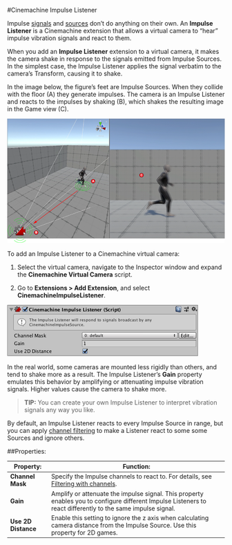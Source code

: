 #Cinemachine Impulse Listener

Impulse [signals](CinemachineImpulseRawSignal.md) and [sources](CinemachineImpulseSourceOverview.md) don’t do anything on their own. An **Impulse Listener** is a Cinemachine extension that allows a virtual camera to “hear” impulse vibration signals and react to them.  

When you add an **Impulse Listener** extension to a virtual camera, it makes the camera shake in response to the signals emitted from Impulse Sources. In the simplest case, the Impulse Listener applies the signal verbatim to the camera’s Transform, causing it to shake.

In the image below, the figure’s feet are Impulse Sources. When they collide with the floor (A) they generate impulses. The camera is an Impulse Listener and reacts to the impulses by shaking (B), which shakes the resulting image in the Game view (C). 

![In this Scene, the figure’s feet are Impulse Sources. When they collide with the floor (A) they generate impulses. The camera is an Impulse Listener and reacts to the impulses by shaking (B), which shakes the resulting image in the Game view (C). ](Images/ImpulseOverview_5c6c12e5dd83130d44febe35.png)

To add an Impulse Listener to a Cinemachine virtual camera:

1. Select the virtual camera, navigate to the Inspector window and expand the **Cinemachine Virtual Camera** script.

2. Go to **Extensions > Add Extension**, and select **CinemachineImpulseListener**.

![](Images/InspectorImpulseListener_5c6c12e6dd83130d44febe4c.png)

In the real world, some cameras are mounted less rigidly than others, and tend to shake more as a result. The Impulse Listener’s **Gain** property emulates this behavior by amplifying or attenuating impulse vibration signals. Higher values cause the camera to shake more.

>**TIP:** You can create your own Impulse Listener to interpret vibration signals any way you like.

By default, an Impulse Listener reacts to every Impulse Source in range, but you can apply [channel filtering](CinemachineImpulseFiltering.md#ChannelFiltering) to make a Listener react to some some Sources and ignore others.

##Properties:

| Property:           | Function:                                                    |
| ------------------- | ------------------------------------------------------------ |
| **Channel Mask**    | Specify the Impulse channels to react to. For details, see [Filtering with channels](CinemachineImpulseFiltering.md#ChannelFiltering).                   |
| **Gain**            | Amplify or attenuate the impulse signal. This property enables you to configure different Impulse Listeners to react differently to the same impulse signal. |
| **Use 2D Distance** | Enable this setting to ignore the z axis when calculating camera distance from the Impulse Source. Use this property for 2D games. |
